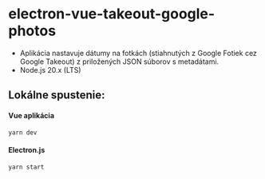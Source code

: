 # electron-vue-takeout-google-photos
- Aplikácia nastavuje dátumy na fotkách (stiahnutých z Google Fotiek cez Google Takeout) z priložených JSON súborov s metadátami.
- Node.js 20.x (LTS)

## Lokálne spustenie:
#### Vue aplikácia
```yarn dev```
#### Electron.js
```yarn start```
